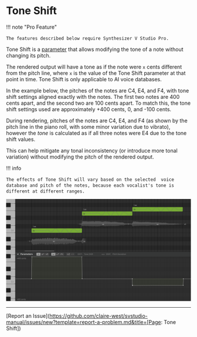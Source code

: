 # Tone Shift

!!! note "Pro Feature"

    The features described below require Synthesizer V Studio Pro.

Tone Shift is a [parameter](editing-parameters.md) that allows modifying the tone of a note without changing its pitch.

The rendered output will have a tone as if the note were `x` cents different from the pitch line, where `x` is the value of the Tone Shift parameter at that point in time. Tone Shift is only applicable to AI voice databases.

In the example below, the pitches of the notes are C4, E4, and F4, with tone shift settings aligned exactly with the notes. The first two notes are 400 cents apart, and the second two are 100 cents apart. To match this, the tone shift settings used are approximately +400 cents, 0, and -100 cents.

During rendering, pitches of the notes are C4, E4, and F4 (as shown by the pitch line in the piano roll, with some minor variation due to vibrato), however the <i>tone</i> is calculated as if all three notes were E4 due to the tone shift values.

This can help mitigate any tonal inconsistency (or introduce more tonal variation) without modifying the pitch of the rendered output.

!!! info

    The effects of Tone Shift will vary based on the selected  voice database and pitch of the notes, because each vocalist's tone is different at different ranges.

![Tone Shift Example](../img/parameters/tone-shift.png)

---

[Report an Issue](https://github.com/claire-west/svstudio-manual/issues/new?template=report-a-problem.md&title=[Page: Tone Shift])